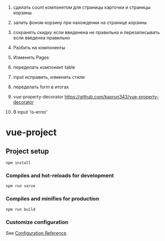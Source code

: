 1. сделать  count компонетом для страницы карточки и страницы корзины
2. залить фоном корзину при нахождении на странице корзины
3. сохранять скидку если введенена не правильна и перезаписывать если введенеа правильно
4. Разбить на компоненты
5. Изменить Pages
6. переделать компонент table
7. input исправить, изменить стили
8. переделать form в итогах
9. vue-property-decorator https://github.com/kaorun343/vue-property-decorator


1. В input 'is-error'

# vue-project

## Project setup
```
npm install
```

### Compiles and hot-reloads for development
```
npm run serve
```

### Compiles and minifies for production
```
npm run build
```

### Customize configuration
See [Configuration Reference](https://cli.vuejs.org/config/).
